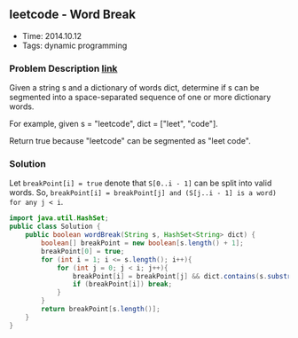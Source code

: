 ## leetcode - Word Break
- Time: 2014.10.12
- Tags: dynamic programming

### Problem Description [link][1]
Given a string s and a dictionary of words dict, determine if s can be segmented into a space-separated sequence of one or more dictionary words.

For example, given
s = "leetcode",
dict = ["leet", "code"].

Return true because "leetcode" can be segmented as "leet code".


### Solution
Let `breakPoint[i] = true` denote that `S[0..i - 1]` can be split into valid words. So, `breakPoint[i] = breakPoint[j] and (S[j..i - 1] is a word) for any j < i`.

```java
import java.util.HashSet;
public class Solution {
    public boolean wordBreak(String s, HashSet<String> dict) {
    	boolean[] breakPoint = new boolean[s.length() + 1];
    	breakPoint[0] = true;
        for (int i = 1; i <= s.length(); i++){
        	for (int j = 0; j < i; j++){
        		breakPoint[i] = breakPoint[j] && dict.contains(s.substring(j, i));
        		if (breakPoint[i]) break;
        	}
        }
        return breakPoint[s.length()];
    }
}
```

[1]: https://oj.leetcode.com/problems/word-break/ "word-break"

